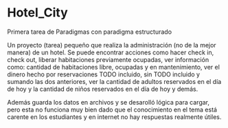 # Hotel_City
Primera tarea de Paradigmas con paradigma estructurado

Un proyecto (tarea) pequeño que realiza la administración (no de la mejor manera) de un hotel. Se 
puede encontrar acciones como hacer check in, check out, liberar habitaciones previamente ocupadas,
ver información como: cantidad de habitaciones libre, ocupadas y en mantenimiento, ver el dinero hecho
por reservaciones TODO incluido, sin TODO incluido y sumando las dos anteriores, ver la cantidad de 
adultos reservados en el día de hoy y la cantidad de niños reservados en el día de hoy y demás.

Además guarda los datos en archivos y se desarolló lógica para cargar, pero esta no funciona muy bien
dado que el conocimiento en el tema está carente en los estudiantes y en internet no hay respuestas 
realmente útiles.
